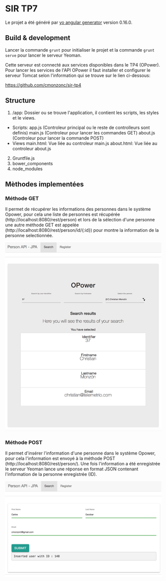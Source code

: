 # SIR TP7

Le projet a été généré par [yo angular generator](https://github.com/yeoman/generator-angular)
version 0.16.0.

## Build & development

Lancer la commande `grunt` pour initialiser le projet et la commande `grunt serve` pour lancer le serveur Yeoman.

Cette serveur est connecté aux services disponibles dans le TP4 (OPower). Pour lancer les services de l'API OPower il faut installer et configurer le serveur Tomcat selon l'information qui se trouve sur le lien ci-dessous:

https://github.com/cmonzonc/sir-tp4

## Structure 
1. /app: Dossier ou se trouve l'application, il contient les scripts, les styles et le views.
- Scripts: 
app.js (Controleur principal ou le reste de controlleurs sont definis)
main.js (Controleur pour lancer les commandes GET)
about.js (Controleur pour lancer la commande POST)
- Views
main.html: Vue liée au controleur main.js
about.html: Vue liée au controleur about.js
2. Gruntfile.js
3. bower_components
4. node_modules

## Mèthodes implementées

### Méthode GET
Il permet de récupérer les informations des personnes dans le système Opower, pour cela une liste de personnes est récupérée (http://localhost:8080/rest/person) et lors de la sélection d'une personne une autre méthode GET est appelée (http://localhost:8080/rest/person/id/{:id}) pour montre la information de la personne selectionnée. 

![model3](https://github.com/cmonzonc/sir-tp7/blob/master/resources/get.png?raw=true)

### Méthode POST
Il permet d'insérer l'information d'une personne dans le système Opower, pour cela l'information est envoyé à la méthode POST (http://localhost:8080/rest/person/). Une fois l'information a été enregistrée le serveur Yeoman lance une réponse en format JSON contenant l'information de la personne enregistrée (ID).

![model3](https://github.com/cmonzonc/sir-tp7/blob/master/resources/post.png?raw=true)
